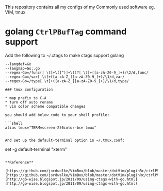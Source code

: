 This repository contains all my configs of my Commonly used software
eg. VIM, tmux.

# golang `CtrlPBufTag` command support
Add the following to ~/.ctags to make ctags support golang
```shell
--langdef=Go
--langmap=Go:.go
--regex-Go=/func([ \t]+\([^)]+\))?[ \t]+([a-zA-Z0-9_]+)/\2/d,func/
--regex-Go=/var[ \t]+([a-zA-Z_][a-zA-Z0-9_]+)/\1/d,var/
--regex-Go=/type[ \t]+([a-zA-Z_][a-zA-Z0-9_]+)/\1/d,type/

### tmux configuration

* map prefix to C-A
* turn off auto rename
* vim color scheme compatible changes

you should add below code to your shell profile:

```shell
alias tmux="TERM=screen-256color-bce tmux"
```
```

And set up the default-terminal option in ~/.tmux.conf:
```
set -g default-terminal "xterm"

```

**Reference**

[https://github.com/jordwalke/VimBox/blob/master/dotVim/pluginRc/ctrlPVimRc](https://github.com/jordwalke/VimBox/blob/master/dotVim/pluginRc/ctrlPVimRc) 
[http://go-wise.blogspot.jp/2011/09/using-ctags-with-go.html](http://go-wise.blogspot.jp/2011/09/using-ctags-with-go.html) 
